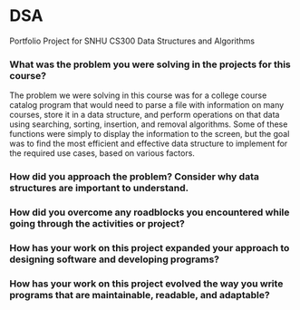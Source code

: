 # DSA
Portfolio Project for SNHU CS300 Data Structures and Algorithms

### What was the problem you were solving in the projects for this course?

The problem we were solving in this course was for a college course catalog program that would need to parse a file with information on many courses, store it in a data structure, and perform operations on that data using searching, sorting, insertion, and removal algorithms. Some of these functions were simply to display the information to the screen, but the goal was to find the most efficient and effective data structure to implement for the required use cases, based on various factors.

### How did you approach the problem? Consider why data structures are important to understand.



### How did you overcome any roadblocks you encountered while going through the activities or project?



### How has your work on this project expanded your approach to designing software and developing programs?



### How has your work on this project evolved the way you write programs that are maintainable, readable, and adaptable?



